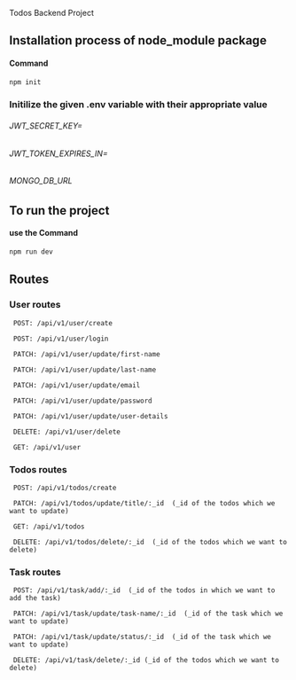 Todos Backend Project

## Installation process of node_module package

#### Command

```bash
npm init
```

### Initilize the given .env variable with their appropriate value

###### JWT_SECRET_KEY=

###### JWT_TOKEN_EXPIRES_IN=

###### MONGO_DB_URL

## To run the project

#### use the Command

```bash
npm run dev
```

## Routes

### User routes

```base
 POST: /api/v1/user/create

 POST: /api/v1/user/login

 PATCH: /api/v1/user/update/first-name

 PATCH: /api/v1/user/update/last-name

 PATCH: /api/v1/user/update/email

 PATCH: /api/v1/user/update/password

 PATCH: /api/v1/user/update/user-details

 DELETE: /api/v1/user/delete

 GET: /api/v1/user

```

### Todos routes

```base
 POST: /api/v1/todos/create

 PATCH: /api/v1/todos/update/title/:_id  (_id of the todos which we want to update)

 GET: /api/v1/todos

 DELETE: /api/v1/todos/delete/:_id  (_id of the todos which we want to delete)
```

### Task routes

```base
 POST: /api/v1/task/add/:_id  (_id of the todos in which we want to add the task)

 PATCH: /api/v1/task/update/task-name/:_id  (_id of the task which we want to update)

 PATCH: /api/v1/task/update/status/:_id  (_id of the task which we want to update)

 DELETE: /api/v1/task/delete/:_id (_id of the todos which we want to delete)

```
